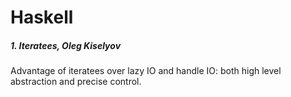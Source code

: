 # Haskell 

##### 1. Iteratees, Oleg Kiselyov

Advantage of iteratees over lazy IO and handle IO: both high level abstraction and precise control. 




